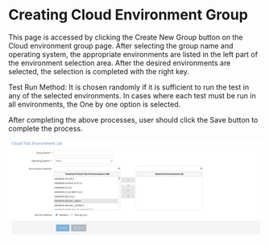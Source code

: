 # Creating Cloud Environment Group

This page is accessed by clicking the Create New Group button on the Cloud environment group page. After selecting the group name and operating system, the appropriate environments are listed in the left part of the environment selection area. After the desired environments are selected, the selection is completed with the right key.&#x20;

&#x20;

Test Run Method: It is chosen randomly if it is sufficient to run the test in any of the selected environments. In cases where each test must be run in all environments, the One by one option is selected.&#x20;

&#x20;

After completing the above processes, user should click the Save button to complete the process.



![](../../../.gitbook/assets/CloudTestEnvironmentGroup-Create.png)
